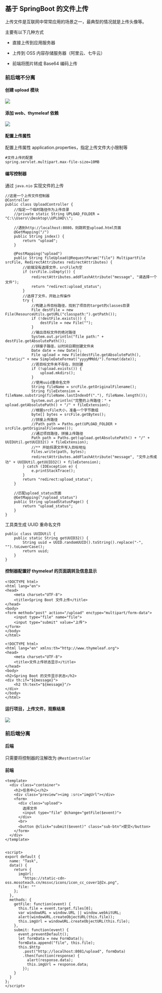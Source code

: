 ## 基于 SpringBoot 的文件上传

上传文件是互联网中常常应用的场景之一，最典型的情况就是上传头像等。

主要有以下几种方式

* 直接上传到应用服务器

* 上传到 OSS 内容存储服务器（阿里云、七牛云）

* 前端将图片转成 Base64 编码上传

### 前后端不分离

#### 创建 upload 模块

![](https://upload-images.jianshu.io/upload_images/15141093-2dd829cc99c536d3.png?imageMogr2/auto-orient/strip%7CimageView2/2/w/1240)

#### 添加 web、thymeleaf 依赖

![](https://upload-images.jianshu.io/upload_images/15141093-da3f91522e6254e2.png?imageMogr2/auto-orient/strip%7CimageView2/2/w/1240)

#### 配置上传属性

配置上传属性 application.properties，指定上传文件大小限制等
```
#文件上传的配置
spring.servlet.multipart.max-file-size=10MB
```

#### 编写控制器

通过 `java.nio` 实现文件的上传
```
//这是一个上传文件控制器
@Controller
public class UploadController {
    //指定一个临时路径作为上传目录
    //private static String UPLOAD_FOLDER = "C:\\Users\\Desktop\\UPLOAD\\";

    //遇到http://localhost:8080，则跳转至upload.html页面
    @GetMapping("/")
    public String index() {
        return "upload";
    }

    @PostMapping("upload")
    public String fileUpload(@RequestParam("file") MultipartFile srcFile, RedirectAttributes redirectAttributes) {
        //前端没有选择文件，srcFile为空
        if (srcFile.isEmpty()) {
            redirectAttributes.addFlashAttribute("message", "请选择一个文件");
            return "redirect:upload_status";
        }
        //选择了文件，开始上传操作
        try {
            //构建上传目标路径，找到了项目的target的classes目录
            File destFile = new File(ResourceUtils.getURL("classpath:").getPath());
            if (!destFile.exists()) {
                destFile = new File("");
            }
            //输出目标文件的绝对路径
            System.out.println("file path:" + destFile.getAbsolutePath());
            //拼接子路径，以时间日期创建文件夹
            Date date = new Date();
            File upload = new File(destFile.getAbsolutePath(), "static/" + new SimpleDateFormat("yyyyMMdd/").format(date));
            //若目标文件夹不存在，则创建
            if (!upload.exists()) {
                upload.mkdirs();
            }
            //使用uuid重命名文件
            String fileName = srcFile.getOriginalFilename();
            String fileExtension = fileName.substring(fileName.lastIndexOf("."), fileName.length());
            System.out.println("完整的上传路径：" + upload.getAbsolutePath() + "/" + fileExtension);
            //根据srcFile大小，准备一个字节数组
            byte[] bytes = srcFile.getBytes();
            //拼接上传路径
            //Path path = Paths.get(UPLOAD_FOLDER + srcFile.getOriginalFilename());
            //通过项目路径，拼接上传路径
            Path path = Paths.get(upload.getAbsolutePath() + "/" + UUIDUtil.getUUID32() + fileExtension);
            //** 开始将源文件写入目标地址
            Files.write(path, bytes);
            redirectAttributes.addFlashAttribute("message", "文件上传成功" + UUIDUtil.getUUID32() + fileExtension);
        } catch (IOException e) {
            e.printStackTrace();
        }
        return "redirect:upload_status";
    }

    //匹配upload_status页面
    @GetMapping("/upload_status")
    public String uploadStatusPage() {
        return "upload_status";
    }
}
```

工具类生成 UUID 重命名文件
```
public class UUIDUtil {
    public static String getUUID32() {
        String uuid = UUID.randomUUID().toString().replace("-", "").toLowerCase();
        return uuid;
    }
}
```
#### 控制器配置好 thymeleaf 的页面跳转及信息显示

```
<!DOCTYPE html>
<html lang="en">
<head>
    <meta charset="UTF-8">
    <title>Spring Boot 文件上传</title>
</head>
<body>
<form method="post" action="/upload" enctype="multipart/form-data">
    <input type="file" name="file">
    <input type="submit" value="上传">
</form>
</body>
</html>
```
```
<!DOCTYPE html>
<html lang="en" xmlns:th="http://www.thymeleaf.org">
<head>
    <meta charset="UTF-8">
    <title>文件上传状态显示</title>
</head>
<body>
<h2>Spring Boot 的文件显示状态</h2>
<div th:if="${message}">
    <h2 th:text="${message}"/>
</div>
</body>
</html>
```

#### 运行项目，上传文件，观察结果

![](https://upload-images.jianshu.io/upload_images/15141093-a10897d23ed03d7d.gif?imageMogr2/auto-orient/strip)

### 前后端分离

#### 后端

只需要将控制器的注解改为 `@RestController`

#### 前端

```
<template>
  <div class="container">
    <h2>任务中心</h2>
    <div class="preview"><img :src="imgUrl"></div>
    <form>
      <div class="upload">
        选择文件
        <input type="file" @change="getFile($event)">
      </div>
      <br>
      <button @click="submit($event)" class="sub-btn">提交</button>
    </form>
  </div>
</template>


<script>
export default {
  name: "Task",
  data() {
    return {
      imgUrl:
        "https://static-cdn-oss.mosoteach.cn/mssvc/icons/icon_cc_cover1@2x.png",
      file: ""
    };
  },
  methods: {
    getFile: function(event) {
      this.file = event.target.files[0];
      var windowURL = window.URL || window.webkitURL;
      alert(windowURL.createObjectURL(this.file));
      this.imgUrl = windowURL.createObjectURL(this.file);
    },
    submit: function(event) {
      event.preventDefault();
      let formData = new FormData();
      formData.append("file", this.file);
      this.$http
        .post("http://localhost:8081/upload", formData)
        .then(function(response) {
          alert(response.data);
          this.imgUrl = response.data;
        });
    }
  }
};
</script>
```